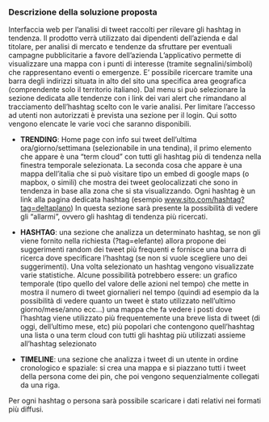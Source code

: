 ### Descrizione della soluzione proposta

Interfaccia web per l’analisi di tweet raccolti per rilevare gli hashtag in tendenza.
Il prodotto verrà utilizzato dai dipendenti dell’azienda e dal titolare, per analisi di mercato e tendenze da sfruttare per eventuali campagne pubblicitarie a favore dell’azienda
L’applicativo permette di visualizzare una mappa con i punti di interesse (tramite segnalini/simboli) che rappresentano eventi o emergenze.
E’ possibile ricercare tramite una barra degli indirizzi situata in alto del sito una specifica area geografica (comprendente solo il territorio italiano).
Dal menu si può selezionare la sezione dedicata alle tendenze con i link dei vari alert che rimandano al tracciamento dell’hashtag scelto con le varie analisi. 
Per limitare l’accesso ad utenti non autorizzati è prevista una sezione per il login.
Qui sotto vengono elencate le varie voci che saranno disponibili.


- **TRENDING**: Home page con info sui tweet dell’ultima ora/giorno/settimana (selezionabile in una tendina), il primo elemento che appare è una “term cloud” con tutti gli hashtag più di tendenza nella finestra temporale selezionata. La seconda cosa che appare è una mappa dell’italia che si può visitare tipo un embed di google maps (o mapbox, o simili) che mostra dei tweet geolocalizzati che sono in tendenza in base alla zona che si sta visualizzando.
Ogni hashtag è un link alla pagina dedicata hashtag  (esempio www.sito.com/hashtag?tag=deltaplano)
In questa sezione sarà presente la possibilità di vedere gli “allarmi”, ovvero gli hashtag di tendenza più ricercati. 


- **HASHTAG**: una sezione che analizza un determinato hashtag, se non gli viene fornito nella richiesta (?tag=elefante) allora propone dei suggerimenti random dei tweet più frequenti e fornisce una barra di ricerca dove specificare l’hashtag (se non si vuole scegliere uno dei suggerimenti).
Una volta selezionato un hashtag vengono visualizzate varie statistiche. 
Alcune possibilità potrebbero essere:
un grafico temporale (tipo quello del valore delle azioni nel tempo) che mette in mostra il numero di tweet giornalieri nel tempo (quindi ad esempio da la possibilità di vedere quanto un tweet è stato utilizzato nell’ultimo giorno/mese/anno ecc…)
una mappa che fa vedere i posti dove l’hashtag viene utilizzato più frequentemente
una breve lista di tweet (di oggi, dell’ultimo mese, etc) più popolari che contengono quell’hashtag
una lista o una term cloud con tutti gli hashtag più utilizzati assieme all’hashtag selezionato

- **TIMELINE**: una sezione che analizza i tweet di un utente in ordine cronologico e spaziale: si crea una mappa e si piazzano tutti i tweet della persona come dei pin, che poi vengono sequenzialmente collegati da una riga.

Per ogni hashtag o persona sarà possibile scaricare i dati relativi nei formati più diffusi.
